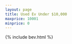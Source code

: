 ```yaml
---
layout: page
title: Used Ev Under $10,000
maxprice: 10001
minprice: 0
---
```


{% include bev.html %}